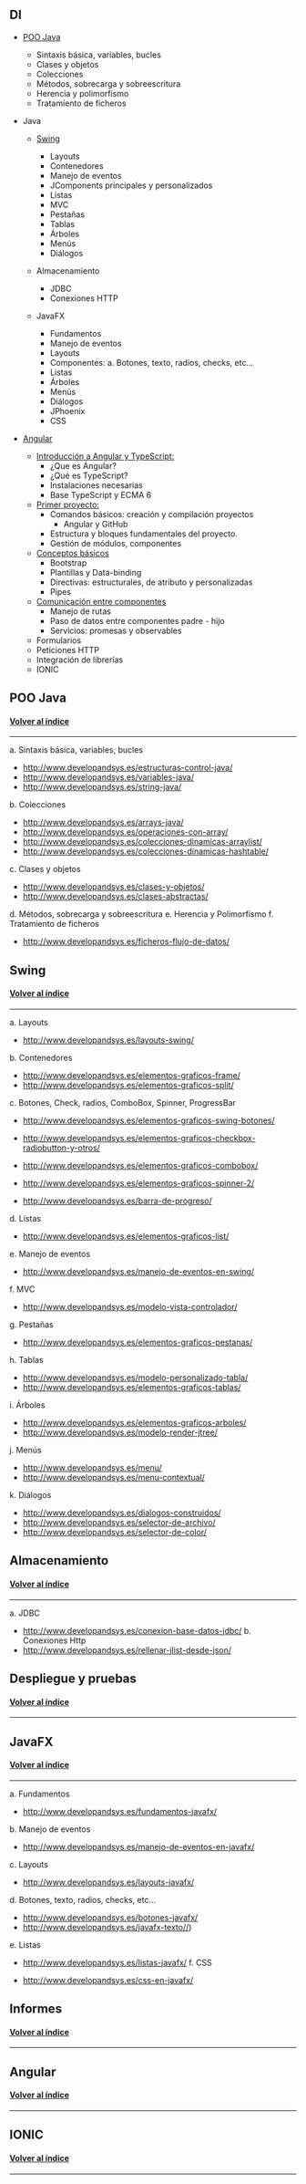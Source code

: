 
<a name="indice"></a>
## DI

 - <a href="./T1">POO Java</a>
	 - Sintaxis básica, variables, bucles
	 - Clases y objetos
	 - Colecciones
	 - Métodos, sobrecarga y sobreescritura
	 - Herencia y polimorfismo
	 - Tratamiento de ficheros
- <a>Java</a>
	 - <a href="./T2-Java/T2">Swing</a>
	 	- Layouts
		 - Contenedores	
		-  Manejo de eventos
		 - JComponents principales y personalizados
		 - Listas
		 - MVC
		 - Pestañas
		 - Tablas
		 - Árboles
		 - Menús
		 - Diálogos
	 - <a>Almacenamiento</a>
		 - JDBC
		 - Conexiones HTTP

	 - <a>JavaFX</a> 
		 - Fundamentos
	 	- Manejo de eventos
		 - Layouts
		 - Componentes: a. Botones, texto, radios, checks, etc…
		 - Listas
		 - Árboles
		 - Menús
		 - Diálogos
		 - JPhoenix
		 - CSS

 - <a href="./T3-Angular">Angular</a> 
	- <a href="./T3-Angular/T1">Introducción a Angular y TypeScript:</a>
		- ¿Que es Ángular?
		- ¿Qué es TypeScript?
		- Instalaciones necesarias
		- Base TypeScript y ECMA 6
	- <a href="./T3-Angular/T2">Primer proyecto:</a>
		- Comandos básicos: creación y compilación proyectos
    		- Angular y GitHub 
		- Estructura y bloques fundamentales del proyecto.
		- Gestión de módulos, componentes
	- <a href="./T3-Angular/T3">Conceptos básicos</a>
		- Bootstrap
		- Plantillas y Data-binding
		- Directivas: estructurales, de atributo y personalizadas
		- Pipes
	- <a href="./T3-Angular/T4">Comunicación entre componentes</a>
		- Manejo de rutas
		- Paso de datos entre componentes padre - hijo
		- Servicios: promesas y observables 
	- <a>Formularios</a>
	- <a>Peticiones HTTP</a>
	- <a>Integración de librerías</a>
	- <a>IONIC</a>

<a name="tema1"></a>
## POO Java 
#### [Volver al índice](#indice)
***

a.	Sintaxis básica, variables, bucles
- http://www.developandsys.es/estructuras-control-java/
- http://www.developandsys.es/variables-java/
- http://www.developandsys.es/string-java/

b.	Colecciones
- http://www.developandsys.es/arrays-java/
- http://www.developandsys.es/operaciones-con-array/
- http://www.developandsys.es/colecciones-dinamicas-arraylist/
- http://www.developandsys.es/colecciones-dinamicas-hashtable/

c.	Clases y objetos
- http://www.developandsys.es/clases-y-objetos/
- http://www.developandsys.es/clases-abstractas/

d.	Métodos, sobrecarga y sobreescritura
e.	Herencia y Polimorfismo
f.	Tratamiento de ficheros

- http://www.developandsys.es/ficheros-flujo-de-datos/

<a name="tema2"></a>
## Swing
#### [Volver al índice](#indice)
***
a. Layouts

- http://www.developandsys.es/layouts-swing/

b. Contenedores

- http://www.developandsys.es/elementos-graficos-frame/
- http://www.developandsys.es/elementos-graficos-split/

c. Botones, Check, radios, ComboBox, Spinner, ProgressBar

- http://www.developandsys.es/elementos-graficos-swing-botones/
- http://www.developandsys.es/elementos-graficos-checkbox-radiobutton-y-otros/

- http://www.developandsys.es/elementos-graficos-combobox/
- http://www.developandsys.es/elementos-graficos-spinner-2/
- http://www.developandsys.es/barra-de-progreso/

d. Listas

- http://www.developandsys.es/elementos-graficos-list/

e. Manejo de eventos

- http://www.developandsys.es/manejo-de-eventos-en-swing/

f. MVC

- http://www.developandsys.es/modelo-vista-controlador/

g. Pestañas

- http://www.developandsys.es/elementos-graficos-pestanas/

h. Tablas

- http://www.developandsys.es/modelo-personalizado-tabla/
- http://www.developandsys.es/elementos-graficos-tablas/

i. Árboles

- http://www.developandsys.es/elementos-graficos-arboles/
- http://www.developandsys.es/modelo-render-jtree/

j. Menús

- http://www.developandsys.es/menu/
- http://www.developandsys.es/menu-contextual/

k. Diálogos

- http://www.developandsys.es/dialogos-construidos/
- http://www.developandsys.es/selector-de-archivo/
- http://www.developandsys.es/selector-de-color/
<a name="tema3"></a>
## Almacenamiento				
#### [Volver al índice](#indice)
***
a. JDBC
- http://www.developandsys.es/conexion-base-datos-jdbc/
b. Conexiones Http
- http://www.developandsys.es/rellenar-jlist-desde-json/

<a name="tema4"></a>
## Despliegue y pruebas			
#### [Volver al índice](#indice)
***


<a name="tema5"></a>
## JavaFX			
#### [Volver al índice](#indice)
***
a. Fundamentos

- http://www.developandsys.es/fundamentos-javafx/

b. Manejo de eventos

- http://www.developandsys.es/manejo-de-eventos-en-javafx/

c. Layouts

- http://www.developandsys.es/layouts-javafx/

d. Botones, texto, radios, checks, etc…

- http://www.developandsys.es/botones-javafx/
- http://www.developandsys.es/javafx-texto//)

e. Listas

- http://www.developandsys.es/listas-javafx/
f. CSS

- http://www.developandsys.es/css-en-javafx/

<a name="tema6"></a>
## Informes				
#### [Volver al índice](#indice)
***


<a name="tema7"></a>
## Angular				
#### [Volver al índice](#indice)
***


<a name="tema8"></a>
## IONIC				
#### [Volver al índice](#indice)
***

